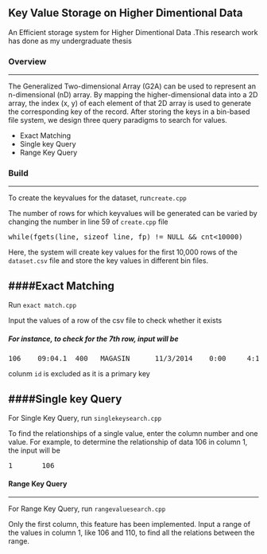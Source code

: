 ## Key Value Storage on Higher Dimentional Data

An Efficient storage system for Higher Dimentional Data .This research work has done as my undergraduate thesis

### Overview
--------

The Generalized Two-dimensional Array (G2A) can be used to represent an n-dimensional (nD) array. By mapping the higher-dimensional data into a 2D array, the index (x, y) of each element of that 2D array is used to generate the corresponding key of the record. After storing the keys in a bin-based file system, we design three query paradigms to search for values.
- Exact Matching
- Single key Query
- Range Key Query



### Build
-------
To create the keyvalues for the dataset, run`create.cpp`

The number of rows for which keyvalues will be generated can be varied by changing the number in line 59 of `create.cpp` file
<pre>
while(fgets(line, sizeof line, fp) != NULL && cnt<10000)
</pre>

Here, the system will create key values for the first 10,000 rows of the `dataset.csv` file and store the key values in different bin files.


####Exact Matching
-------

Run `exact match.cpp`

Input the values of a row of the csv file to check whether it exists 

##### For instance, to check for the 7th row, input will be 
<pre>
106	   09:04.1	400	  MAGASIN	   11/3/2014    0:00  	 4:18:44  	  PM
</pre>
colunm `id` is excluded as it is a primary key


####Single key Query 
----------------------

For Single Key Query, run `singlekeysearch.cpp`

To find the relationships of a single value, enter the column number and one value.
For example, to determine the relationship of data 106 in column 1, the input will be
<pre>
1       106	   
</pre>

#### Range Key Query
----------------------
For Range Key Query, run `rangevaluesearch.cpp`

Only the first column, this feature has been implemented.
Input a range of the values in column 1, like 106 and 110, to find all the relations between the range.
